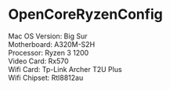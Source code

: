 # OpenCoreRyzenConfig #

Mac OS Version: Big Sur <br>
Motherboard: A320M-S2H <br>
Processor: Ryzen 3 1200 <br>
Video Card: Rx570 <br>
Wifi Card: Tp-Link Archer T2U Plus <br>
Wifi Chipset: Rtl8812au <br>

#
